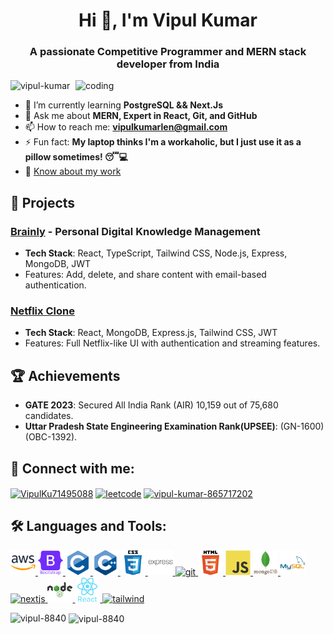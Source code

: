 
<h1 align="center">Hi 👋, I'm Vipul Kumar</h1>
<h3 align="center">A passionate Competitive Programmer and MERN stack developer from India</h3>
<img
  align="right"
  alt="coding"
  width="400"
  src="https://user-images.githubusercontent.com/74038190/225813708-98b745f2-7d22-48cf-9150-083f1b00d6c9.gif"
/>
<p align="left">
  <img
    src="https://komarev.com/ghpvc/?username=vipul-8840&label=Profile%20views&color=0e75b6&style=flat"
    alt="vipul-kumar"
  />
</p>

- 🌱 I’m currently learning **PostgreSQL && Next.Js** <br />
- 💬 Ask me about **MERN, Expert in React, Git, and GitHub** <br />
- 📫 How to reach me: **vipulkumarlen@gmail.com** <br />
- ⚡ Fun fact: **My laptop thinks I'm a workaholic, but I just use it as a pillow sometimes! 😴💻**<br />
- 📄 [Know about my work](https://github.com/vipul-8840) <br />

## 🚀 Projects

### [Brainly](https://github.com/vipul-8840/Brainly/tree/main/src) - Personal Digital Knowledge Management
- **Tech Stack**: React, TypeScript, Tailwind CSS, Node.js, Express, MongoDB, JWT
- Features: Add, delete, and share content with email-based authentication.

### [Netflix Clone](https://netflix-project-vu87.onrender.com/)
- **Tech Stack**: React, MongoDB, Express.js, Tailwind CSS, JWT
- Features: Full Netflix-like UI with authentication and streaming features.

## 🏆 Achievements

- **GATE 2023**: Secured All India Rank (AIR) 10,159 out of 75,680 candidates.
- **Uttar Pradesh State Engineering Examination Rank(UPSEE)**: (GN-1600) (OBC-1392).
## 📱 Connect with me:
<p align="left">
  <a href="https://x.com/VipulKu71495088?s=09" target="blank"
    ><img
      align="center"
      src="https://raw.githubusercontent.com/rahuldkjain/github-profile-readme-generator/master/src/images/icons/Social/twitter.svg"
      alt="VipulKu71495088"
      height="30"
      width="40"
  /></a>
  <a href="https://leetcode.com/u/krishnavipulcoder/" target="blank"
    ><img
      align="center"
      src="https://raw.githubusercontent.com/rahuldkjain/github-profile-readme-generator/master/src/images/icons/Social/leet-code.svg"
      alt="leetcode"
      height="30"
      width="40"
  /></a>
  <a href="https://www.linkedin.com/in/vipul-kumar-865717202/" target="blank"
    ><img
      align="center"
      src="https://raw.githubusercontent.com/rahuldkjain/github-profile-readme-generator/master/src/images/icons/Social/linked-in-alt.svg"
      alt="vipul-kumar-865717202"
      height="30"
      width="40"
  /></a>
</p>

## 🛠 Languages and Tools:
<p align="left">
  <a href="https://aws.amazon.com" target="_blank" rel="noreferrer">
    <img
      src="https://raw.githubusercontent.com/devicons/devicon/master/icons/amazonwebservices/amazonwebservices-original-wordmark.svg"
      alt="aws"
      width="40"
      height="40"
    />
  </a>
  <a href="https://getbootstrap.com" target="_blank" rel="noreferrer">
    <img
      src="https://raw.githubusercontent.com/devicons/devicon/master/icons/bootstrap/bootstrap-plain-wordmark.svg"
      alt="bootstrap"
      width="40"
      height="40"
    />
  </a>
  <a href="https://www.cprogramming.com/" target="_blank" rel="noreferrer">
    <img
      src="https://raw.githubusercontent.com/devicons/devicon/master/icons/c/c-original.svg"
      alt="c"
      width="40"
      height="40"
    />
  </a>
  <a href="https://www.w3schools.com/cpp/" target="_blank" rel="noreferrer">
    <img
      src="https://raw.githubusercontent.com/devicons/devicon/master/icons/cplusplus/cplusplus-original.svg"
      alt="cplusplus"
      width="40"
      height="40"
    />
  </a>
  <a href="https://www.w3schools.com/css/" target="_blank" rel="noreferrer">
    <img
      src="https://raw.githubusercontent.com/devicons/devicon/master/icons/css3/css3-original-wordmark.svg"
      alt="css3"
      width="40"
      height="40"
    />
  </a>
  <a href="https://expressjs.com" target="_blank" rel="noreferrer">
    <img
      src="https://raw.githubusercontent.com/devicons/devicon/master/icons/express/express-original-wordmark.svg"
      alt="express"
      width="40"
      height="40"
    />
  </a>
  <a href="https://git-scm.com/" target="_blank" rel="noreferrer">
    <img
      src="https://www.vectorlogo.zone/logos/git-scm/git-scm-icon.svg"
      alt="git"
      width="40"
      height="40"
    />
  </a>
  <a href="https://www.w3.org/html/" target="_blank" rel="noreferrer">
    <img
      src="https://raw.githubusercontent.com/devicons/devicon/master/icons/html5/html5-original-wordmark.svg"
      alt="html5"
      width="40"
      height="40"
    />
  </a>
  <a
    href="https://developer.mozilla.org/en-US/docs/Web/JavaScript"
    target="_blank"
    rel="noreferrer"
  >
    <img
      src="https://raw.githubusercontent.com/devicons/devicon/master/icons/javascript/javascript-original.svg"
      alt="javascript"
      width="40"
      height="40"
    />
  </a>
<!--   <a href="https://www.linux.org/" target="_blank" rel="noreferrer">
    <img
      src="https://raw.githubusercontent.com/devicons/devicon/master/icons/linux/linux-original.svg"
      alt="linux"
      width="40"
      height="40"
    />
  </a> -->
  <a href="https://www.mongodb.com/" target="_blank" rel="noreferrer">
    <img
      src="https://raw.githubusercontent.com/devicons/devicon/master/icons/mongodb/mongodb-original-wordmark.svg"
      alt="mongodb"
      width="40"
      height="40"
    />
  </a>
  <a href="https://www.mysql.com/" target="_blank" rel="noreferrer">
    <img
      src="https://raw.githubusercontent.com/devicons/devicon/master/icons/mysql/mysql-original-wordmark.svg"
      alt="mysql"
      width="40"
      height="40"
    />
  </a>
  <a href="https://nextjs.org/" target="_blank" rel="noreferrer">
    <img
      src="https://cdn.worldvectorlogo.com/logos/nextjs-2.svg"
      alt="nextjs"
      width="40"
      height="40"
    />
  </a>
  <a href="https://nodejs.org" target="_blank" rel="noreferrer">
    <img
      src="https://raw.githubusercontent.com/devicons/devicon/master/icons/nodejs/nodejs-original-wordmark.svg"
      alt="nodejs"
      width="40"
      height="40"
    />
  </a>
  <a href="https://reactjs.org/" target="_blank" rel="noreferrer">
    <img
      src="https://raw.githubusercontent.com/devicons/devicon/master/icons/react/react-original-wordmark.svg"
      alt="react"
      width="40"
      height="40"
    />
  </a>
  <a href="https://tailwindcss.com/" target="_blank" rel="noreferrer">
    <img
      src="https://www.vectorlogo.zone/logos/tailwindcss/tailwindcss-icon.svg"
      alt="tailwind"
      width="40"
      height="40"
    />
  </a>
</p>

<p>
<p>
  <img
    align="left"
    src="https://github-readme-stats.vercel.app/api/top-langs?username=vipul-8840&show_icons=true&locale=en&layout=compact"
    alt="vipul-8840"
  />
</p>

<p>
  &nbsp;<img
    align="center"
    src="https://github-readme-stats.vercel.app/api?username=vipul-8840&show_icons=true&locale=en"
    alt="vipul-8840"
  />
</p>

